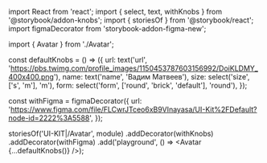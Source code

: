 import React from 'react';
import { select, text, withKnobs } from '@storybook/addon-knobs';
import { storiesOf } from '@storybook/react';
import figmaDecorator from 'storybook-addon-figma-new';

import { Avatar } from './Avatar';

const defaultKnobs = () => ({
url: text('url', 'https://pbs.twimg.com/profile_images/1150453787603156992/DoiKLDMY_400x400.png'),
name: text('name', 'Вадим Матвеев'),
size: select('size', ['s', 'm'], 'm'),
form: select('form', ['round', 'brick', 'default'], 'round'),
});

const withFigma = figmaDecorator({
url: 'https://www.figma.com/file/FLCwrJTceo6xB9VInayasa/UI-Kit%2FDefault?node-id=2222%3A5588',
});

storiesOf('UI-KIT|/Avatar', module)
.addDecorator(withKnobs)
.addDecorator(withFigma)
.add('playground', () => <Avatar {...defaultKnobs()} />);
